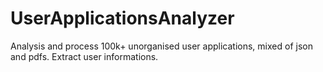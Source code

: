 # UserApplicationsAnalyzer
Analysis and process 100k+ unorganised user applications, mixed of json and pdfs. Extract user informations.

